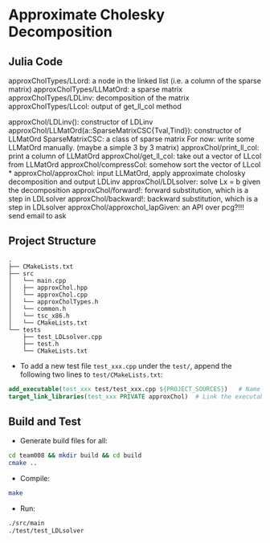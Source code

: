 # Approximate Cholesky Decomposition

## Julia Code

approxCholTypes/LLord: a node in the linked list (i.e. a column of the sparse matrix)
approxCholTypes/LLMatOrd: a sparse matrix
approxCholTypes/LDLinv: decomposition of the matrix
approxCholTypes/LLcol: output of get_ll_col method

approxChol/LDLinv(): constructor of LDLinv
approxChol/LLMatOrd(a::SparseMatrixCSC{Tval,Tind}): constructor of LLMatOrd 
SparseMatrixCSC: a class of sparse matrix
For now: write some LLMatOrd manually. (maybe a simple 3 by 3 matrix)
approxChol/print_ll_col: print a column of LLMatOrd
approxChol/get_ll_col: take out a vector of LLcol from LLMatOrd
approxChol/compressCol: somehow sort the vector of LLcol *
approxChol/approxChol: input LLMatOrd, apply approximate cholosky decomposition and output LDLinv
approxChol/LDLsolver: solve Lx = b given the decomposition
approxChol/forward!: forward substitution, which is a step in LDLsolver
approxChol/backward!: backward substitution, which is a step in LDLsolver
approxChol/approxchol_lapGiven: an API over 
pcg?!!! send email to ask

## Project Structure
``` text
.
├── CMakeLists.txt
├── src
│   └── main.cpp
│   ├── approxChol.hpp
│   └── approxChol.cpp
│   └── approxCholTypes.h
│   └── common.h
│   └── tsc_x86.h
│   └── CMakeLists.txt
└── tests
    ├── test_LDLsolver.cpp
    ├── test.h
    └── CMakeLists.txt
```
- To add a new test file `test_xxx.cpp` under the `test/`, append the following two lines to `test/CMakeLists.txt`: 
``` cmake
add_executable(test_xxx test/test_xxx.cpp ${PROJECT_SOURCES})   # Name of executable.
target_link_libraries(test_xxx PRIVATE approxChol)  # Link the executable to the library built from src/*.cpp
```

## Build and Test
- Generate build files for all:
``` bash
cd team008 && mkdir build && cd build
cmake ..
```
- Compile:
``` bash
make
```
- Run:
``` bash
./src/main
./test/test_LDLsolver
```
